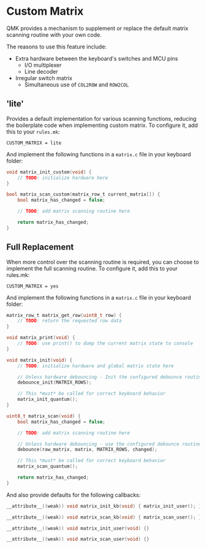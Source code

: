 # Custom Matrix

QMK provides a mechanism to supplement or replace the default matrix scanning routine with your own code.

The reasons to use this feature include:

* Extra hardware between the keyboard's switches and MCU pins
  * I/O multiplexer
  * Line decoder
* Irregular switch matrix
  * Simultaneous use of `COL2ROW` and `ROW2COL`

## 'lite'

Provides a default implementation for various scanning functions, reducing the boilerplate code when implementing custom matrix.
To configure it, add this to your `rules.mk`:

```make
CUSTOM_MATRIX = lite
```

And implement the following functions in a `matrix.c` file in your keyboard folder:

```c
void matrix_init_custom(void) {
    // TODO: initialize hardware here
}

bool matrix_scan_custom(matrix_row_t current_matrix[]) {
    bool matrix_has_changed = false;

    // TODO: add matrix scanning routine here

    return matrix_has_changed;
}
```


## Full Replacement

When more control over the scanning routine is required, you can choose to implement the full scanning routine.
To configure it, add this to your rules.mk:

```make
CUSTOM_MATRIX = yes
```

And implement the following functions in a `matrix.c` file in your keyboard folder:

```c
matrix_row_t matrix_get_row(uint8_t row) {
    // TODO: return the requested row data
}

void matrix_print(void) {
    // TODO: use print() to dump the current matrix state to console
}

void matrix_init(void) {
    // TODO: initialize hardware and global matrix state here

    // Unless hardware debouncing - Init the configured debounce routine
    debounce_init(MATRIX_ROWS);

    // This *must* be called for correct keyboard behavior
    matrix_init_quantum();
}

uint8_t matrix_scan(void) {
    bool matrix_has_changed = false;

    // TODO: add matrix scanning routine here

    // Unless hardware debouncing - use the configured debounce routine
    debounce(raw_matrix, matrix, MATRIX_ROWS, changed);

    // This *must* be called for correct keyboard behavior
    matrix_scan_quantum();

    return matrix_has_changed;
}
```

And also provide defaults for the following callbacks:

```c
__attribute__((weak)) void matrix_init_kb(void) { matrix_init_user(); }

__attribute__((weak)) void matrix_scan_kb(void) { matrix_scan_user(); }

__attribute__((weak)) void matrix_init_user(void) {}

__attribute__((weak)) void matrix_scan_user(void) {}
```
